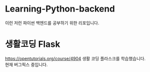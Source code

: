 # Learning-Python-backend
이런 저런 파이썬 백엔드를 공부하기 위한 리포입니다.

# 생활코딩 Flask
https://opentutorials.org/course/4904
생활 코딩 플라스크를 학습했습니다.  
현재 버그픽스 중입니다.
